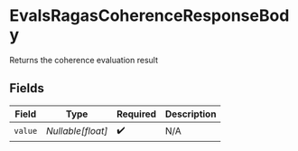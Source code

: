 # EvalsRagasCoherenceResponseBody

Returns the coherence evaluation result


## Fields

| Field              | Type               | Required           | Description        |
| ------------------ | ------------------ | ------------------ | ------------------ |
| `value`            | *Nullable[float]*  | :heavy_check_mark: | N/A                |